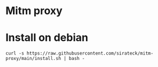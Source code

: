# Mitm proxy

# Install on debian

`curl -s https://raw.githubusercontent.com/sirateck/mitm-proxy/main/install.sh | bash -`